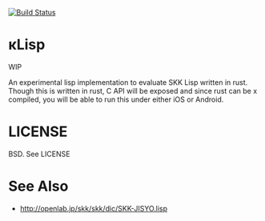 [![Build Status](https://travis-ci.org/KeenS/kappaLisp.svg?branch=master)](https://travis-ci.org/KeenS/kappaLisp)

# κLisp
WIP

An experimental lisp implementation to evaluate SKK Lisp written in rust.
Though this is written in rust, C API will be exposed and since rust can be x compiled,
you will be able to run this under either iOS or Android.

# LICENSE

BSD. See LICENSE

# See Also

* http://openlab.jp/skk/skk/dic/SKK-JISYO.lisp

